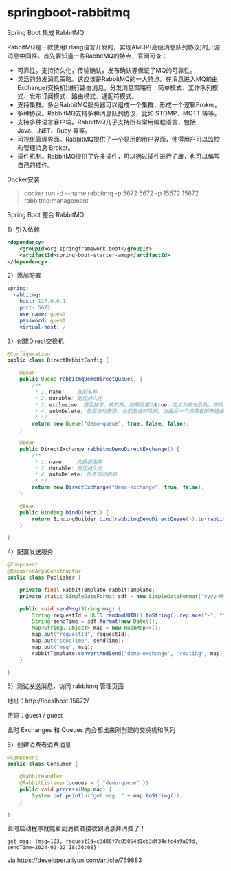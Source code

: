 # springboot-rabbitmq

Spring Boot 集成 RabbitMQ

RabbitMQ是一款使用Erlang语言开发的，实现AMQP(高级消息队列协议)的开源消息中间件。首先要知道一些RabbitMQ的特点，官网可查：

- 可靠性。支持持久化，传输确认，发布确认等保证了MQ的可靠性。
- 灵活的分发消息策略。这应该是RabbitMQ的一大特点。在消息进入MQ前由Exchange(交换机)进行路由消息。分发消息策略有：简单模式、工作队列模式、发布订阅模式、路由模式、通配符模式。
- 支持集群。多台RabbitMQ服务器可以组成一个集群，形成一个逻辑Broker。
- 多种协议。RabbitMQ支持多种消息队列协议，比如 STOMP、MQTT 等等。
- 支持多种语言客户端。RabbitMQ几乎支持所有常用编程语言，包括 Java、.NET、Ruby 等等。
- 可视化管理界面。RabbitMQ提供了一个易用的用户界面，使得用户可以监控和管理消息 Broker。
- 插件机制。RabbitMQ提供了许多插件，可以通过插件进行扩展，也可以编写自己的插件。

Docker安装

> docker run -d --name rabbitmq -p 5672:5672 -p 15672:15672 rabbitmq:management

Spring Boot 整合 RabbitMQ

1）引入依赖

```xml
<dependency>
    <groupId>org.springframework.boot</groupId>
    <artifactId>spring-boot-starter-amqp</artifactId>
</dependency>
```

2）添加配置

```yaml
spring:
  rabbitmq:
    host: 127.0.0.1
    port: 5672
    username: guest
    password: guest
    virtual-host: /
```

3）创建Direct交换机

```java
@Configuration
public class DirectRabbitConfig {

    @Bean
    public Queue rabbitmqDemoDirectQueue() {
        /**
         * 1、name:    队列名称
         * 2、durable: 是否持久化
         * 3、exclusive: 是否独享、排外的。如果设置为true，定义为排他队列。则只有创建者可以使用此队列。也就是private私有的。
         * 4、autoDelete: 是否自动删除。也就是临时队列。当最后一个消费者断开连接后，会自动删除。
         * */
        return new Queue("demo-queue", true, false, false);
    }

    @Bean
    public DirectExchange rabbitmqDemoDirectExchange() {
        /**
         * 1、name:    交换器名称
         * 2、durable: 是否持久化
         * 4、autoDelete: 是否自动删除
         * */
        return new DirectExchange("demo-exchange", true, false);
    }

    @Bean
    public Binding bindDirect() {
        return BindingBuilder.bind(rabbitmqDemoDirectQueue()).to(rabbitmqDemoDirectExchange()).with("routing");
    }

}
```

4）配置发送服务

```java
@Component
@RequiredArgsConstructor
public class Publisher {

    private final RabbitTemplate rabbitTemplate;
    private static SimpleDateFormat sdf = new SimpleDateFormat("yyyy-MM-dd HH:mm:ss");

    public void sendMsg(String msg) {
        String requestId = UUID.randomUUID().toString().replace("-", "").substring(0, 32);
        String sendTime = sdf.format(new Date());
        Map<String, Object> map = new HashMap<>();
        map.put("requestId", requestId);
        map.put("sendTime", sendTime);
        map.put("msg", msg);
        rabbitTemplate.convertAndSend("demo-exchange", "routing", map);
    }

}
```

5）测试发送消息，访问 rabbitmq 管理页面

地址：http://localhost:15672/

密码：guest / guest

此时 Exchanges 和 Queues 内会都出来刚创建的交换机和队列

6）创建消费者消费消息

```java
@Component
public class Consumer {

    @RabbitHandler
    @RabbitListener(queues = { "demo-queue" })
    public void process(Map map) {
        System.out.println("get msg: " + map.toString());
    }

}
```

此时启动程序就能看到消费者接收到消息并消费了！

```
get msg: {msg=123, requestId=c3d86f7c05054d1eb3df34efc4a9a09d, sendTime=2024-02-22 18:36:08}
```

via https://developer.aliyun.com/article/769883
